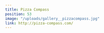```yaml
---
title: Pizza Compass
position: 53
image: "/uploads/gallery__pizzacompass.jpg"
link: http://pizza-compass.com/
---
```


